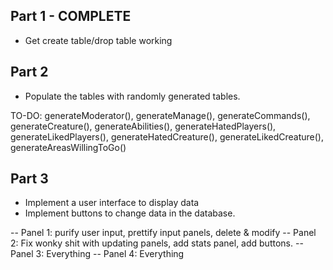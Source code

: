 ## Part 1 - COMPLETE
- Get create table/drop table working 

## Part 2
- Populate the tables with randomly generated tables.  

TO-DO: generateModerator(), generateManage(), generateCommands(), generateCreature(), generateAbilities(), generateHatedPlayers(), generateLikedPlayers(), generateHatedCreature(), generateLikedCreature(), generateAreasWillingToGo() 

## Part 3
- Implement a user interface to display data
- Implement buttons to change data in the database.  

-- Panel 1: purify user input, prettify input panels, delete & modify
-- Panel 2: Fix wonky shit with updating panels, add stats panel, add buttons. 
-- Panel 3: Everything
-- Panel 4: Everything